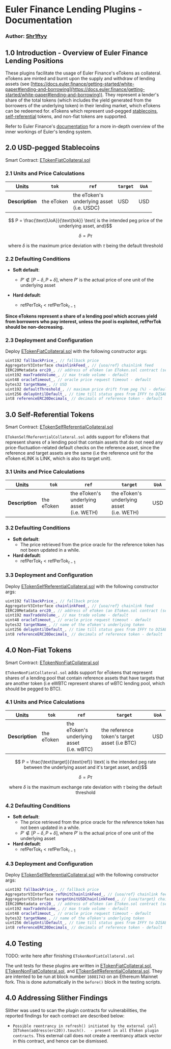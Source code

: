 # Euler Finance Lending Plugins - Documentation
### Author: [Shr1ftyy](https://github.com/Shr1ftyy)

## 1.0 Introduction - Overview of Euler Finance Lending Positions
These plugins facilitate the usage of Euler Finance's eTokens as collateral. eTokens are minted and 
burnt upon the supply and withdraw of lending assets (see [https://docs.euler.finance/getting-started/white-paper#lending-and-borrowing](https://docs.euler.finance/getting-started/white-paper#lending-and-borrowing)). 
They represent a lender's share of the total tokens (which includes the yield generated from the borrowers of the 
underlying token) in their lending market, which eTokens can be redeemed for. eTokens which represent usd-pegged [stablecoins](#20-usd-pegged-stablecoins), 
[self-referential](#30-self-referential-tokens) tokens, and non-fiat tokens are supported.

Refer to Euler Finance's [documentation](https://docs.euler.finance/getting-started/white-paper) for a more in-depth overview
of the inner workings of Euler's lending system.

## 2.0 USD-pegged Stablecoins 
Smart Contract: [ETokenFiatCollateral.sol](./ETokenFiatCollateral.sol) 

### 2.1 Units and Price Calculations

| **Units**       | `tok`      | `ref`                                                   | `target` | `UoA` |
|-----------------|------------|---------------------------------------------------------|----------|-------|
| **Description** | the eToken | the eToken's <br>underlying asset <br>(i.e. USDC) | USD      | USD   |

$$ P = \frac{\text{UoA}}{\text{tok}} \text{ is the intended peg price of the underlying asset, and}$$

$$ \delta = P \tau $$

$$ \text{ where } \delta \text{ is the maximum price deviation with } \tau \text{ being the default threshold}$$

### 2.2 Defaulting Conditions    

- **Soft default**:
  - $P' \notin [P - \delta, P + \delta], \text{where } P' \text{ is the actual price of one unit of the underlying asset}$

- **Hard default**: 
  - $\text{refPerTok} _t \lt \text{refPerTok} _{t-1}$

**Since eTokens represent a share of a lending pool which accrues yield from borrowers who pay interest, 
unless the pool is exploited, $\text{refPerTok}$ should be non-decreasing.**

### 2.3 Deployment and Configuration

Deploy [ETokenFiatCollateral.sol](./ETokenFiatCollateral.sol) with the following constructor args:
``` cpp
uint192 fallbackPrice_, // fallback price
AggregatorV3Interface chainlinkFeed_, // {uoa/ref} chainlink feed
IERC20Metadata erc20_, // address of eToken (an EToken.sol contract (see https://docs.euler.finance/developers/getting-started/contract-reference#underlyingtoetoken))
uint192 maxTradeVolume_, // max trade volume - default
uint48 oracleTimeout_, // oracle price request timeout - default
bytes32 targetName_, // USD
uint192 defaultThreshold_, // maximum price drift from peg (%) - default
uint256 delayUntilDefault_, // time till status goes from IFFY to DISABLED
int8 referenceERC20Decimals_ // decimals of reference token - default
```

## 3.0 Self-Referential Tokens
<!-- TODO: write here after finishing `ETokenNonFiatCollateral.sol` -->
Smart Contract: [ETokenSelfReferentialCollateral.sol](./ETokenSelfReferentialCollateral.sol)

`ETokenSelfReferentialCollateral.sol` adds support for eTokens that represent shares of a lending pool
that contain assets that do not need any price-fluctuation-related default checks on the reference
asset, since the reference and target assets are the same (i.e the reference unit for the eToken eLINK 
is LINK, which is also its target unit).


### 3.1 Units and Price Calculations

| **Units**       | `tok`      | `ref`                                                   | `target` | `UoA` |
|-----------------|------------|---------------------------------------------------------|----------|-------|
| **Description** | the eToken | the eToken's <br>underlying asset <br>(i.e. WETH) |   the eToken's <br>underlying asset <br>(i.e. WETH)    | USD   |

### 3.2 Defaulting Conditions    

- **Soft default**:
  - The price retrieved from the price oracle for the reference token has not been updated in a while.
- **Hard default**: 
  - $\text{refPerTok} _t \lt \text{refPerTok} _{t-1}$

### 3.3 Deployment and Configuration

Deploy [ETokenSelfReferentialCollateral.sol](./ETokenSelfReferentialCollateral.sol) with the following constructor args:
``` cpp
uint192 fallbackPrice_, // fallback price
AggregatorV3Interface chainlinkFeed_, // {uoa/ref} chainlink feed
IERC20Metadata erc20_, // address of eToken (an EToken.sol contract (see https://docs.euler.finance/developers/getting-started/contract-reference#underlyingtoetoken))
uint192 maxTradeVolume_, // max trade volume - default
uint48 oracleTimeout_, // oracle price request timeout - default
bytes32 targetName_, // name of the eToken's underlying token
uint256 delayUntilDefault_, // time till status goes from IFFY to DISABLED
int8 referenceERC20Decimals_ // decimals of reference token - default
```

## 4.0 Non-Fiat Tokens
<!-- TODO: write here after finishing `ETokenNonFiatCollateral.sol` -->
Smart Contract: [ETokenNonFiatCollateral.sol](./ETokenNonFiatCollateral.sol)

`ETokenNonFiatCollateral.sol` adds support for eTokens that represent shares of a lending pool
that contain reference assets that have targets that are another token (i.e eWBTC represent shares
of wBTC lending pool, which should be pegged to BTC).


### 4.1 Units and Price Calculations

| **Units**       | `tok`      | `ref`                                                   | `target` | `UoA` |
|-----------------|------------|---------------------------------------------------------|----------|-------|
| **Description** | the eToken | the eToken's <br>underlying asset <br>(i.e. wBTC) |   the reference token's target asset (i.e BTC)    | USD   |

$$ P = \frac{\text{target}}{\text{ref}} \text{ is the intended peg rate between the underlying asset and it's target asset, and}$$

$$ \delta = P \tau $$

$$ \text{ where } \delta \text{ is the maximum exchange rate deviation with } \tau \text{ being the default threshold}$$

### 4.2 Defaulting Conditions    

- **Soft default**:
  - The price retrieved from the price oracle for the reference token has not been updated in a while.
  - $P' \notin [P - \delta, P + \delta], \text{where } P' \text{ is the actual price of one unit of the underlying asset}$
- **Hard default**: 
  - $\text{refPerTok} _t \lt \text{refPerTok} _{t-1}$

### 4.3 Deployment and Configuration

Deploy [ETokenSelfReferentialCollateral.sol](./ETokenSelfReferentialCollateral.sol) with the following constructor args:
``` cpp
uint192 fallbackPrice_, // fallback price
AggregatorV3Interface refUnitChainlinkFeed_, // {uoa/ref} chainlink feed
AggregatorV3Interface targetUnitUSDChainlinkFeed_, // {uoa/target} chainlink feed
IERC20Metadata erc20_, // address of eToken (an EToken.sol contract (see https://docs.euler.finance/developers/getting-started/contract-reference#underlyingtoetoken))
uint192 maxTradeVolume_, // max trade volume - default
uint48 oracleTimeout_, // oracle price request timeout - default
bytes32 targetName_, // name of the eToken's underlying token
uint256 delayUntilDefault_, // time till status goes from IFFY to DISABLED
int8 referenceERC20Decimals_ // decimals of reference token - default
```

## 4.0 Testing 
TODO: write here after finishing `ETokenNonFiatCollateral.sol`

The unit tests for these plugins are written in [ETokenFiatCollateral.sol](./ETokenFiatCollateral.sol), [ETokenNonFiatCollateral.sol](./ETokenNonFiatCollateral.sol),  and [ETokenSelfReferentialCollateral.sol](./ETokenSelfReferentialCollateral.sol). They are intented to 
be run at block number `16081743` on an Ethereum Mainnet fork. This is done automatically in the `before()` block in the testing scripts.

## 4.0 Addressing Slither Findings
Slither was used to scan the plugin contracts for vulnerabilities, the reported findings for each contract are described below:
- `Possible reentrancy in refresh() initiated by the external call IEToken(address(erc20)).touch().  - present in all EToken plugin contracts`. This external call does not create a reentrancy attack vector in this contract, and hence can be dismissed.
